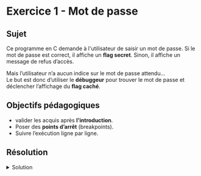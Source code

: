 # Exercice 1 - **Mot de passe**

## Sujet

Ce programme en C demande à l'utilisateur de saisir un mot de passe. Si le mot de passe est correct, il affiche un **flag secret**. Sinon, il affiche un message de refus d’accès.

Mais l’utilisateur n’a aucun indice sur le mot de passe attendu…  
Le but est donc d’utiliser le **débuggeur** pour trouver le mot de passe et déclencher l’affichage du **flag caché**.

## Objectifs pédagogiques

- valider les acquis après **l'introduction**.
- Poser des **points d’arrêt** (breakpoints).
- Suivre l’exécution ligne par ligne.

## Résolution 
<details>
  <summary>Solution</summary>


  ### Étape 1 : Identifier la logique contrôle

  Dans la vue Disassembly, on observe :


    0x7ff6ef3b1636 call 0x7ff6ef3bf6b0 ; <strcmp>
    0x7ff6ef3b163b test eax, eax
    0x7ff6ef3b163d jne 0x7ff6ef3b1664 ; saut si strcmp échoue
    0x7ff6ef3b163f call 0x7ff6ef3b1506 ; <secret>


  Si strcmp échoue (eax != 0), l'exécution saute la fonction secret.

  ### Étape 2 – Explorer la fonction secret
  Même si secret() n’est pas exécutée, on peut la sélectionner dans la liste des fonctions à gauche (secret) puis observer son contenu désassemblé:


    0x7ff6ef3b1506 lea rax, [rip+0x40f9] ; adresse du message
    0x7ff6ef3b150d mov rdi, rax
    0x7ff6ef3b1510 call 0x7ff6ef3b1048 ; <printf>


  On voit que secret() affiche un message stocké en mémoire à l’adresse RIP + 0x40f9.

  ### Étape 3 – Calculer l’adresse réelle du message

  L’adresse effective est :
  0x7ff6ef3b1506 (RIP actuel) + 0x40f9

  ### Étape 4 – Lire le flag dans la mémoire


    0x00007ff6efb40ff9 | 00 00 00 00 00 00 00 46 4c 41 47 20 3a 20 45 44  | .......FLAG : ED
    0x00007ff6efb41009 | 55 44 42 47 5f 4d 45 49 4c 4c 45 55 52 5f 44 45  | UDBG_MEILLEUR_DE
    0x00007ff6efb41019 | 42 55 47 47 45 52 20 0a 00 45 6e 74 65 72 20 70  | BUGGER



</details>